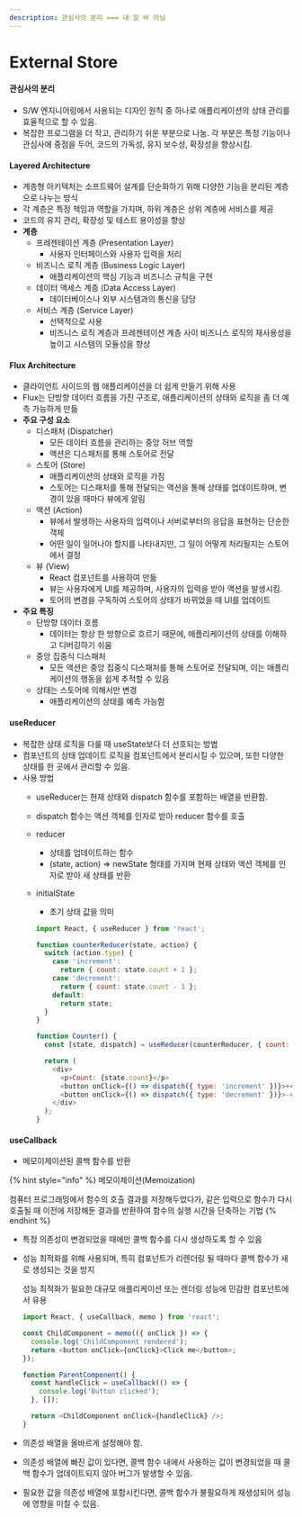 ```yaml
---
description: 관심사의 분리 === 내 알 바 아님
---
```


# External Store

#### 관심사의 분리

* S/W 엔지니어링에서 사용되는 디자인 원칙 중 하나로 애플리케이션의 상태 관리를 효율적으로 할 수 있음.
* 복잡한 프로그램을 더 작고, 관리하기 쉬운 부분으로 나눔. 각 부분은 특정 기능이나 관심사에 중점을 두어, 코드의 가독성, 유지 보수성, 확장성을 향상시킴.

#### Layered Architecture

* 계층형 아키텍처는 소프트웨어 설계를 단순화하기 위해 다양한 기능을 분리된 계층으로 나누는 방식
* 각 계층은 특정 책임과 역할을 가지며, 하위 계층은 상위 계층에 서비스를 제공
* 코드의 유지 관리, 확장성 및 테스트 용이성을 향상
* **계층**
  * 프레젠테이션 계층 (Presentation Layer)
    * 사용자 인터페이스와 사용자 입력을 처리
  * 비즈니스 로직 계층 (Business Logic Layer)
    * 애플리케이션의 핵심 기능과 비즈니스 규칙을 구현
  * 데이터 액세스 계층 (Data Access Layer)
    * 데이터베이스나 외부 시스템과의 통신을 담당
  * 서비스 계층 (Service Layer)
    * 선택적으로 사용
    * 비즈니스 로직 계층과 프레젠테이션 계층 사이 비즈니스 로직의 재사용성을 높이고 시스템의 모듈성을 향상

#### Flux Architecture

* 클라이언트 사이드의 웹 애플리케이션을 더 쉽게 만들기 위해 사용
* Flux는 단방향 데이터 흐름을 가진 구조로, 애플리케이션의 상태와 로직을 좀 더 예측 가능하게 만듦
* **주요 구성 요소**
  * 디스패처 (Dispatcher)
    * 모든 데이터 흐름을 관리하는 중앙 허브 역할
    * 액션은 디스패처를 통해 스토어로 전달
  * 스토어 (Store)
    * 애플리케이션의 상태와 로직을 가짐
    * 스토어는 디스패처를 통해 전달되는 액션을 통해 상태를 업데이트하며, 변경이 있을 때마다 뷰에게 알림
  * 액션 (Action)
    * 뷰에서 발생하는 사용자의 입력이나 서버로부터의 응답을 표현하는 단순한 객체
    * 어떤 일이 일어나야 할지를 나타내지만, 그 일이 어떻게 처리될지는 스토어에서 결정
  * 뷰 (View)
    * React 컴포넌트를 사용하여 만듦
    * 뷰는 사용자에게 UI를 제공하며, 사용자의 입력을 받아 액션을 발생시킴.
    * 토어의 변경을 구독하여 스토어의 상태가 바뀌었을 때 UI를 업데이트
* **주요 특징**
  * 단방향 데이터 흐름
    * 데이터는 항상 한 방향으로 흐르기 때문에, 애플리케이션의 상태를 이해하고 디버깅하기 쉬움
  * 중앙 집중식 디스패처
    * 모든 액션은 중앙 집중식 디스패처를 통해 스토어로 전달되며, 이는 애플리케이션의 행동을 쉽게 추적할 수 있음
  * 상태는 스토어에 의해서만 변경
    * 애플리케이션의 상태를 예측 가능함

#### useReducer

* 복잡한 상태 로직을 다룰 때 useState보다 더 선호되는 방법
* 컴포넌트의 상태 업데이트 로직을 컴포넌트에서 분리시킬 수 있으며, 또한 다양한 상태를 한 곳에서 관리할 수 있음.
* 사용 방법
  * useReducer는 현재 상태와 dispatch 함수를 포함하는 배열을 반환함.
  * dispatch 함수는 액션 객체를 인자로 받아 reducer 함수를 호출
  * reducer
    * 상태를 업데이트하는 함수
    * (state, action) => newState 형태를 가지며 현재 상태와 액션 객체를 인자로 받아 새 상태를 반환
  *   initialState

      * 초기 상태 값을 의미

      ```javascript
      import React, { useReducer } from 'react';

      function counterReducer(state, action) {
        switch (action.type) {
          case 'increment':
            return { count: state.count + 1 };
          case 'decrement':
            return { count: state.count - 1 };
          default:
            return state;
        }
      }

      function Counter() {
        const [state, dispatch] = useReducer(counterReducer, { count: 0 });

        return (
          <div>
            <p>Count: {state.count}</p>
            <button onClick={() => dispatch({ type: 'increment' })}>+</button>
            <button onClick={() => dispatch({ type: 'decrement' })}>-</button>
          </div>
        );
      }
      ```

#### useCallback

* 메모이제이션된 콜백 함수를 반환

{% hint style="info" %}
메모이제이션(Memoization)

컴퓨터 프로그래밍에서 함수의 호출 결과를 저장해두었다가, 같은 입력으로 함수가 다시 호출될 때 이전에 저장해둔 결과를 반환하여 함수의 실행 시간을 단축하는 기법
{% endhint %}

* 특정 의존성이 변경되었을 때에만 콜백 함수를 다시 생성하도록 할 수 있음
*   성능 최적화를 위해 사용되며, 특히 컴포넌트가 리렌더링 될 때마다 콜백 함수가 새로 생성되는 것을 방지

    성능 최적화가 필요한 대규모 애플리케이션 또는 렌더링 성능에 민감한 컴포넌트에서 유용

    ```javascript
    import React, { useCallback, memo } from 'react';

    const ChildComponent = memo(({ onClick }) => {
      console.log('ChildComponent rendered');
      return <button onClick={onClick}>Click me</button>;
    });

    function ParentComponent() {
      const handleClick = useCallback(() => {
        console.log('Button clicked');
      }, []);

      return <ChildComponent onClick={handleClick} />;
    }
    ```
* 의존성 배열을 올바르게 설정해야 함.&#x20;
* 의존성 배열에 빠진 값이 있다면, 콜백 함수 내에서 사용하는 값이 변경되었을 때 콜백 함수가 업데이트되지 않아 버그가 발생할 수 있음.
* 필요한 값을 의존성 배열에 포함시킨다면, 콜백 함수가 불필요하게 재생성되어 성능에 영향을 미칠 수 있음.
